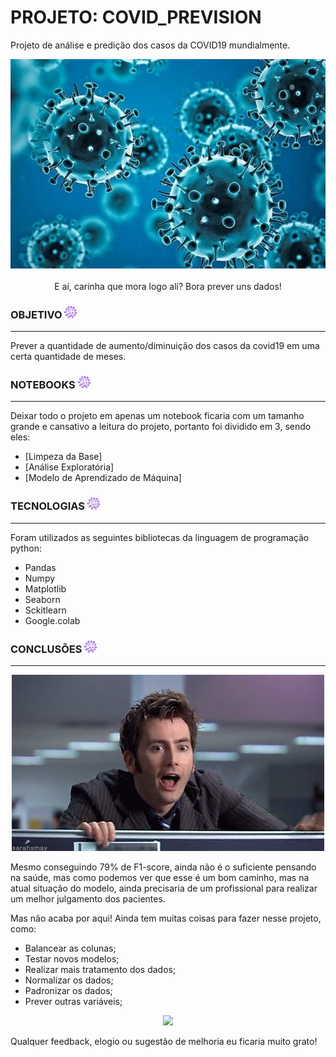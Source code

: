 # PROJETO: COVID_PREVISION
Projeto de análise e predição dos casos da COVID19 mundialmente.

<p align= "center">
<img src="https://github.com/m4ximino/COVID_PREVISION/blob/main/img/coronavirus.webp" min-width="300px" max-width="200px" width="750px" ><br>
 <br>E aí, carinha que mora logo ali? Bora prever uns dados!  
</p>

### **OBJETIVO** <img width="20px" src="https://github.com/m4ximino/COVID_PREVISION/blob/main/img/coronavirus.png" /> 
***
Prever a quantidade de aumento/diminuição dos casos da covid19 em uma certa quantidade de meses.

### **NOTEBOOKS** <img width="20px" src="https://github.com/m4ximino/COVID_PREVISION/blob/main/img/coronavirus.png" /> 
***
Deixar todo o projeto em apenas um notebook ficaria com um tamanho grande e cansativo a leitura do projeto, portanto foi dividido em 3, sendo eles:

* [Limpeza da Base]
* [Análise Exploratória]
* [Modelo de Aprendizado de Máquina]

### **TECNOLOGIAS** <img width="20px" src="https://github.com/m4ximino/COVID_PREVISION/blob/main/img/coronavirus.png" /> 
***
<div align = "left"> 
 Foram utilizados as seguintes bibliotecas da linguagem de programação python:
 
 
   * Pandas
   * Numpy
   * Matplotlib
   * Seaborn
   * Sckitlearn
   * Google.colab
</div>


### **CONCLUSÕES** <img width="20px" src="https://github.com/m4ximino/COVID_PREVISION/blob/main/img/coronavirus.png" /> 
***

 <p align= "center">
<img src="https://github.com/m4ximino/COVID_PREVISION/blob/main/img/giphy3.gif" min-width="300px" max-width="200px" width="500px" >
</p>


Mesmo conseguindo 79% de F1-score, ainda não é o suficiente pensando na saúde, mas como podemos ver que esse é um bom caminho, mas na atual situação do modelo, ainda precisaria de um profissional para realizar um melhor julgamento dos pacientes.

Mas não acaba por aqui! Ainda tem muitas coisas para fazer nesse projeto, como:

* Balancear as colunas;
* Testar novos modelos;
* Realizar mais tratamento dos dados;
* Normalizar os dados;
* Padronizar os dados;
* Prever outras variáveis;

<p align= "center">
<img src="https://media4.giphy.com/media/8aoHWnOXnCJd3Yrr55/giphy.gif?cid=ecf05e47ojh5x4jomonpipzdfuqmur0yyl53rzgxc21h3h05&rid=giphy.gif&ct=s" min-width="300px" max-width="200px" width="200px" >
</p>

<p align= "left">
Qualquer feedback, elogio ou sugestão de melhoria eu ficaria muito grato!
</p>
